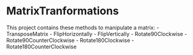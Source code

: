 # MatrixTranformations
This project contains these methods to manipulate a matrix: - TransposeMatrix - FlipHorizontally - FlipVertically - Rotate90Clockwise - Rotate90CounterClockwise - Rotate180Clockwise - Rotate180CounterClockwise

